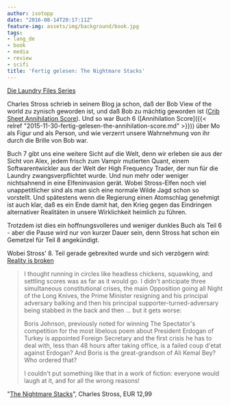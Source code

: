 ```yaml
---
author: isotopp
date: "2016-08-14T20:17:11Z"
feature-img: assets/img/background/book.jpg
tags:
- lang_de
- book
- media
- review
- scifi
title: 'Fertig gelesen: The Nightmare Stacks'
---
```

[Die Laundry Files Series](https://www.amazon.de/gp/product/B01C8R8TK0)

Charles Stross schrieb in seinem Blog ja schon, daß der Bob View of the world zu zynisch geworden ist, und daß Bob zu mächtig geworden ist ([Crib Sheet Annihilation Score](http://www.antipope.org/charlie/blog-static/2016/06/crib-sheet-the-annihilation-sc.html)). Und so war Buch 6 ([Annihilation Score]({{< relref "2015-11-30-fertig-gelesen-the-annihilation-score.md" >}})) über Mo als Figur und als Person, und wie verzerrt unsere Wahrnehmung von ihr durch die Brille von Bob war.

Buch 7 gibt uns eine weitere Sicht auf die Welt, denn wir erleben sie aus der Sicht von Alex, jedem frisch zum Vampir mutierten Quant, einem Softwarentwickler aus der Welt der High Frequency Trader, der nun für die Laundry zwangsverpflichtet wurde. Und nun mehr oder weniger nichtsahnend in eine Elfeninvasion gerät. Wobei Stross-Elfen noch viel unappetitlicher sind als man sich eine normale Wilde Jagd schon so vorstellt. Und spätestens wenn die Regierung einen Atomschlag genehmigt ist auch klar, daß es ein Ende damit hat, den Krieg gegen das Eindringen alternativer Realitäten in unsere Wirklichkeit heimlich zu führen.

Trotzdem ist dies ein hoffnungsvolleres und weniger dunkles Buch als Teil 6 - aber die Pause wird nur von kurzer Dauer sein, denn Stross hat schon ein Gemetzel für Teil 8 angekündigt.

Wobei Stross' 8. Teil gerade gebrexited wurde und sich verzögern wird: 
[Reality is broken](http://www.antipope.org/charlie/blog-static/2016/08/reality-is-broken-1.html)

> I thought running in circles like headless chickens, squawking, and settling scores was as far as it would go. I didn't anticipate three simultaneous constitutional crises, the main Opposition going all Night of the Long Knives, the Prime Minister resigning and his principal adversary balking and then his principal supporter-turned-adversary being stabbed in the back and then ... but it gets worse: 
>
> Boris Johnson, previously noted for winning The Spectator's competition for the most libelous poem about President Erdogan of Turkey is appointed Foreign Secretary and the first crisis he has to deal with, less than 48 hours after taking office, is a failed coup d'etat against Erdogan? And Boris is the great-grandson of Ali Kemal Bey? Who ordered that? 
>
> I couldn't put something like that in a work of fiction: everyone would laugh at it, and for all the wrong reasons!

"[The Nightmare Stacks](https://www.amazon.de/dp/B019CSNQ24)", Charles Stross, EUR 12,99
